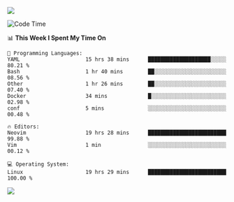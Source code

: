 <!-- [![Top Langs](https://github-readme-stats.vercel.app/api/top-langs/?username=gagahsyuja&theme=dracula&hide_border=true&border_radius=7)](https://github.com/anuraghazra/github-readme-stats) -->

![](https://komarev.com/ghpvc/?username=gagahsyuja&color=orange)

<!--START_SECTION:waka-->
![Code Time](http://img.shields.io/badge/Code%20Time-1%2C607%20hrs%2036%20mins-blue)

📊 **This Week I Spent My Time On** 

```text
💬 Programming Languages: 
YAML                     15 hrs 38 mins      ████████████████████░░░░░   80.21 % 
Bash                     1 hr 40 mins        ██░░░░░░░░░░░░░░░░░░░░░░░   08.56 % 
Other                    1 hr 26 mins        ██░░░░░░░░░░░░░░░░░░░░░░░   07.40 % 
Docker                   34 mins             █░░░░░░░░░░░░░░░░░░░░░░░░   02.98 % 
conf                     5 mins              ░░░░░░░░░░░░░░░░░░░░░░░░░   00.48 % 

🔥 Editors: 
Neovim                   19 hrs 28 mins      █████████████████████████   99.88 % 
Vim                      1 min               ░░░░░░░░░░░░░░░░░░░░░░░░░   00.12 % 

💻 Operating System: 
Linux                    19 hrs 29 mins      █████████████████████████   100.00 % 
```


<!--END_SECTION:waka-->

![](https://hit.yhype.me/github/profile?account_id=96577465)
